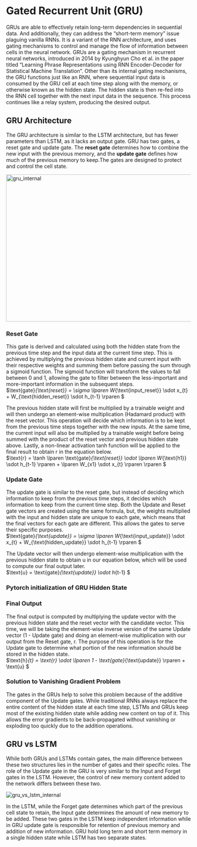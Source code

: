# Gated Recurrent Unit (GRU)

GRUs are able to effectively retain long-term dependencies in sequential data. And additionally, they can address the “short-term memory” issue plaguing vanilla RNNs.
It is a variant of the RNN architecture, and uses gating mechanisms to control and manage the flow of information between cells in the neural network.
GRUs are a gating mechanism in recurrent neural networks, introduced in 2014 by Kyunghyun Cho et al. in the paper titled “Learning Phrase Representations using RNN Encoder-Decoder for Statistical Machine Translation”.
Other than its internal gating mechanisms, the GRU functions just like an RNN, where sequential input data is consumed by the GRU cell at each time step along with the memory, or otherwise known as the hidden state.
The hidden state is then re-fed into the RNN cell together with the next input data in the sequence. This process continues like a relay system, producing the desired output.

## GRU Architecture

The GRU architecture is similar to the LSTM architecture, but has fewer parameters than LSTM, as it lacks an output gate. GRU has two gates, a reset gate and update gate.
The **reset gate** determines how to combine the new input with the previous memory, and the **update gate** defines how much of the previous memory to keep.The gates are designed to protect and control the cell state.

<img src="https://blog.floydhub.com/content/images/2019/07/image14.jpg" alt="gru_internal" width="600" height="400"/>

### Reset Gate

This gate is derived and calculated using both the hidden state from the previous time step and the input data at the current time step.
This is achieved by multiplying the previous hidden state and current input with their respective weights and summing them before passing the sum through a sigmoid function.
The sigmoid function will transform the values to fall between 0 and 1, allowing the gate to filter between the less-important and more-important information in the subsequent steps. <br/>
$\text{gate}_{\text{reset}} = \sigma \lparen W_{\text{input\_reset}} \sdot x_{t} + W_{\text{hidden\_reset}} \sdot h_{t-1} \rparen $

The previous hidden state will first be multiplied by a trainable weight and will then undergo an element-wise multiplication (Hadamard product) with the reset vector. This operation will decide which information is to be kept from the previous time steps together with the new inputs.
At the same time, the current input will also be multiplied by a trainable weight before being summed with the product of the reset vector and previous hidden state above. Lastly, a non-linear activation tanh function will be applied to the final result to obtain r in the equation below.
<br/>
$\text{r} = \tanh \lparen \text{gate}_{\text{reset}} \odot \lparen W_{\text{h1}} \sdot h_{t-1} \rparen + \lparen W_{x1} \sdot x_{t} \rparen \rparen $

### Update Gate

The update gate is similar to the reset gate, but instead of deciding which information to keep from the previous time steps, it decides which information to keep from the current time step.
Both the Update and Reset gate vectors are created using the same formula, but, the weights multiplied with the input and hidden state are unique to each gate, which means that  the final vectors for each gate are different. This allows the gates to serve their specific purposes.
<br/>
$\text{gate}_{\text{update}} = \sigma \lparen W_{\text{input\_update}} \sdot x_{t} + W_{\text{hidden\_update}} \sdot h_{t-1} \rparen $

The Update vector will then undergo element-wise multiplication with the previous hidden state to obtain u in our equation below, which will be used to compute our final output later.
<br/>
$\text{u} = \text{gate}_{\text{update}} \odot h_{t-1} $

### Pytorch initialization of GRU Hidden State



### Final Output

The final output is computed by multiplying the update vector with the previous hidden state and the reset vector with the candidate vector.
This time, we will be taking the element-wise inverse version of the same Update vector (1 - Update gate) and doing an element-wise multiplication with our output from the Reset gate, r.
The purpose of this operation is for the Update gate to determine what portion of the new information should be stored in the hidden state.
<br/>
$\text{h}_{t} = \text{r} \odot \lparen 1 - \text{gate}_{\text{update}} \rparen + \text{u} $

### Solution to Vanishing Gradient Problem

The gates in the GRUs help to solve this problem because of the additive component of the Update gates.
While traditional RNNs always replace the entire content of the hidden state at each time step, LSTMs and GRUs keep most of the existing hidden state while adding new content on top of it.
This allows the error gradients to be back-propagated without vanishing or exploding too quickly due to the addition operations.

## GRU vs LSTM

While both GRUs and LSTMs contain gates, the main difference between these two structures lies in the number of gates and their specific roles. The role of the Update gate in the GRU is very similar to the Input and Forget gates in the LSTM.
However, the control of new memory content added to the network differs between these two.

<img src="https://blog.floydhub.com/content/images/2019/07/image12.jpg" alt="gru_vs_lstm_internal"/>

In the LSTM, while the Forget gate determines which part of the previous cell state to retain, the Input gate determines the amount of new memory to be added.
These two gates in the LSTM keep independent information while in GRU update gate is responsible for retention of previous memory and addition of new information.
GRU hold long term and short term memory in a single hidden state while LSTM has two separate states.
